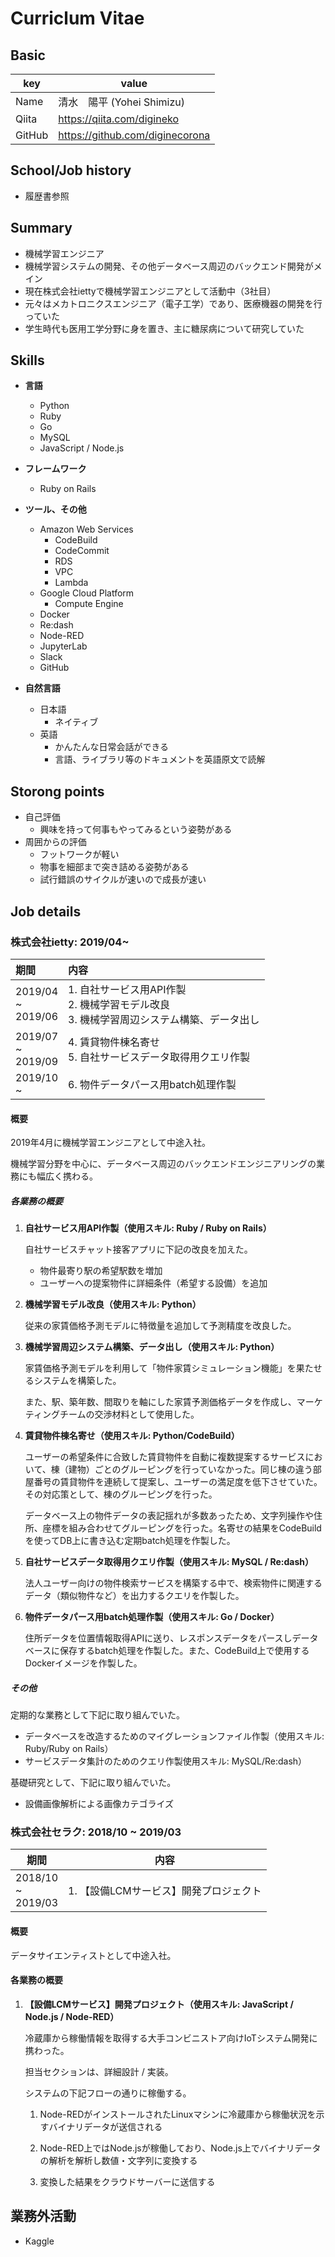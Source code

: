 # Curriclum Vitae



## Basic

|key|value|
|---|-----|
|Name|清水　陽平 (Yohei Shimizu)|
|Qiita|https://qiita.com/digineko|
|GitHub|https://github.com/diginecorona|

## School/Job history

- 履歴書参照

## Summary

- 機械学習エンジニア
- 機械学習システムの開発、その他データベース周辺のバックエンド開発がメイン
- 現在株式会社iettyで機械学習エンジニアとして活動中（3社目）
- 元々はメカトロニクスエンジニア（電子工学）であり、医療機器の開発を行っていた
- 学生時代も医用工学分野に身を置き、主に糖尿病について研究していた

## Skills

- **言語**
  - Python
  - Ruby
  - Go
  - MySQL
  - JavaScript / Node.js
- **フレームワーク**
  - Ruby on Rails

- **ツール、その他**
  - Amazon Web Services
      - CodeBuild
      - CodeCommit
      - RDS
      - VPC
      - Lambda
  - Google Cloud Platform
    - Compute Engine
  - Docker
  - Re:dash
  - Node-RED
  - JupyterLab
  - Slack
  - GitHub
- **自然言語**

  - 日本語
    - ネイティブ
  - 英語
    - かんたんな日常会話ができる
    - 言語、ライブラリ等のドキュメントを英語原文で読解

## Storong points

- 自己評価
    - 興味を持って何事もやってみるという姿勢がある
- 周囲からの評価
    - フットワークが軽い
    - 物事を細部まで突き詰める姿勢がある
    - 試行錯誤のサイクルが速いので成長が速い

## Job details

### 株式会社ietty: 2019/04~

| 期間                        | 内容                                                         |
| :-------------------------- | :----------------------------------------------------------- |
| 2019/04<br />~<br />2019/06 | 1. 自社サービス用API作製<br />2. 機械学習モデル改良<br />3. 機械学習周辺システム構築、データ出し<br /> |
| 2019/07<br />~<br />2019/09 | 4. 賃貸物件棟名寄せ<br />5. 自社サービスデータ取得用クエリ作製<br /> |
| 2019/10<br />~              | 6. 物件データパース用batch処理作製                           |

#### 概要

2019年4月に機械学習エンジニアとして中途入社。

機械学習分野を中心に、データベース周辺のバックエンドエンジニアリングの業務にも幅広く携わる。

##### 各業務の概要

1. **自社サービス用API作製（使用スキル: Ruby / Ruby on Rails）**

   自社サービスチャット接客アプリに下記の改良を加えた。

   - 物件最寄り駅の希望駅数を増加
   - ユーザーへの提案物件に詳細条件（希望する設備）を追加

2. **機械学習モデル改良（使用スキル: Python）**

   従来の家賃価格予測モデルに特徴量を追加して予測精度を改良した。

3. **機械学習周辺システム構築、データ出し（使用スキル: Python）**

   家賃価格予測モデルを利用して「物件家賃シミュレーション機能」を果たせるシステムを構築した。

   また、駅、築年数、間取りを軸にした家賃予測価格データを作成し、マーケティングチームの交渉材料として使用した。

4. **賃貸物件棟名寄せ（使用スキル: Python/CodeBuild）**

   ユーザーの希望条件に合致した賃貸物件を自動に複数提案するサービスにおいて、棟（建物）ごとのグルーピングを行っていなかった。同じ棟の違う部屋番号の賃貸物件を連続して提案し、ユーザーの満足度を低下させていた。その対応策として、棟のグルーピングを行った。

   データベース上の物件データの表記揺れが多数あったため、文字列操作や住所、座標を組み合わせてグルーピングを行った。名寄せの結果をCodeBuildを使ってDB上に書き込む定期batch処理を作製した。

5. **自社サービスデータ取得用クエリ作製（使用スキル: MySQL / Re:dash）**

   法人ユーザー向けの物件検索サービスを構築する中で、検索物件に関連するデータ（類似物件など）を出力するクエリを作製した。

6. **物件データパース用batch処理作製（使用スキル: Go / Docker）**

   住所データを位置情報取得APIに送り、レスポンスデータをパースしデータベースに保存するbatch処理を作製した。また、CodeBuild上で使用するDockerイメージを作製した。

##### その他

定期的な業務として下記に取り組んでいた。

- データベースを改造するためのマイグレーションファイル作製（使用スキル: Ruby/Ruby on Rails）
- サービスデータ集計のためのクエリ作製使用スキル: MySQL/Re:dash）

基礎研究として、下記に取り組んでいた。

- 設備画像解析による画像カテゴライズ

### 株式会社セラク: 2018/10 ~ 2019/03 

| 期間                        | 内容                                   |
| --------------------------- | -------------------------------------- |
| 2018/10<br />~<br />2019/03 | 1. 【設備LCMサービス】開発プロジェクト |

#### 概要

データサイエンティストとして中途入社。

#### 各業務の概要

1. **【設備LCMサービス】開発プロジェクト（使用スキル: JavaScript / Node.js / Node-RED）**

   冷蔵庫から稼働情報を取得する大手コンビニストア向けIoTシステム開発に携わった。

   担当セクションは、詳細設計 / 実装。

   システムの下記フローの通りに稼働する。

   1. Node-REDがインストールされたLinuxマシンに冷蔵庫から稼働状況を示すバイナリデータが送信される

   2. Node-RED上ではNode.jsが稼働しており、Node.js上でバイナリデータの解析を解析し数値・文字列に変換する
   3. 変換した結果をクラウドサーバーに送信する

## 業務外活動

- Kaggle
